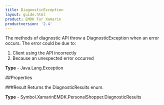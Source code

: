 ```yaml
---
title: DiagnosticException
layout: guide.html
product: EMDK For Xamarin
productversion: '2.4'
---
```

The methods of diagnostic API throw a DiagnosticException when an error occurs. The error could be due to:
1. Client using the API incorrectly
2. Because an unexpected error occurred

**Type** - Java.Lang.Exception

##Properties

###Result
Returns the DiagnosticResults enum.

**Type** - Symbol.XamarinEMDK.PersonalShopper.DiagnosticResults






